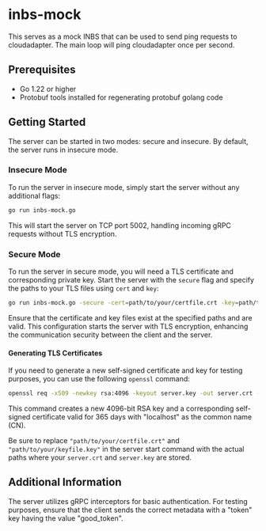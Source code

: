 # inbs-mock

This serves as a mock INBS that can be used to send ping requests to cloudadapter. The main loop will ping cloudadapter once per second.

## Prerequisites

- Go 1.22 or higher
- Protobuf tools installed for regenerating protobuf golang code

## Getting Started

The server can be started in two modes: secure and insecure. By default, the server runs in insecure mode.

### Insecure Mode

To run the server in insecure mode, simply start the server without any additional flags:

```bash
go run inbs-mock.go
```

This will start the server on TCP port 5002, handling incoming gRPC requests without TLS encryption.

### Secure Mode

To run the server in secure mode, you will need a TLS certificate and corresponding private key. Start the server with the `secure` flag and specify the paths to your TLS files using `cert` and `key`:

```bash
go run inbs-mock.go -secure -cert=path/to/your/certfile.crt -key=path/to/your/keyfile.key
```

Ensure that the certificate and key files exist at the specified paths and are valid. This configuration starts the server with TLS encryption, enhancing the communication security between the client and the server.

#### Generating TLS Certificates

If you need to generate a new self-signed certificate and key for testing purposes, you can use the following `openssl` command:

```bash
openssl req -x509 -newkey rsa:4096 -keyout server.key -out server.crt -days 365 -nodes -subj "/CN=localhost"
```

This command creates a new 4096-bit RSA key and a corresponding self-signed certificate valid for 365 days with "localhost" as the common name (CN).

Be sure to replace `"path/to/your/certfile.crt"` and `"path/to/your/keyfile.key"` in the server start command with the actual paths where your `server.crt` and `server.key` are stored.

## Additional Information

The server utilizes gRPC interceptors for basic authentication. For testing purposes, ensure that the client sends the correct metadata with a "token" key having the value "good_token".
